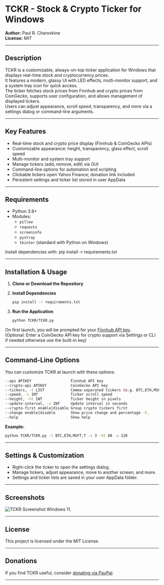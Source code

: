 # TCKR - Stock & Crypto Ticker for Windows

**Author:** Paul R. Charovkine  
**License:** MIT

---

## Description

TCKR is a customizable, always-on-top ticker application for Windows that displays real-time stock and cryptocurrency prices.  
It features a modern, glassy UI with LED effects, multi-monitor support, and a system tray icon for quick access.  
The ticker fetches stock prices from Finnhub and crypto prices from CoinGecko, supports user configuration, and allows management of displayed tickers.  
Users can adjust appearance, scroll speed, transparency, and more via a settings dialog or command-line arguments.

---

## Key Features

- Real-time stock and crypto price display (Finnhub & CoinGecko APIs)
- Customizable appearance: height, transparency, glass effect, scroll speed
- Multi-monitor and system tray support
- Manage tickers (add, remove, edit) via GUI
- Command-line options for automation and scripting
- Clickable tickers open Yahoo Finance; donation link included
- Persistent settings and ticker list stored in user AppData

---

## Requirements

- Python 3.8+
- Modules:
  - `pillow`
  - `requests`
  - `screeninfo`
  - `pystray`
  - `tkinter` (standard with Python on Windows)

Install dependencies with:
pip install -r requirements.txt

---

## Installation & Usage

1. **Clone or Download the Repository**

2. **Install Dependencies**

    ```sh
    pip install -r requirements.txt
    ```

3. **Run the Application**

    ```sh
    python TCKR/TCKR.py
    ```

On first launch, you will be prompted for your [Finnhub API key](https://finnhub.io/).  
(Optional: Enter a CoinGecko API key for crypto support via Settings or CLI if needed otherwise use the built-in key)

---

## Command-Line Options

You can customize TCKR at launch with these options:
```sh
--api APIKEY                  Finnhub API key 
--crypto-api APIKEY           CoinGecko API key 
--tickers, -t LIST            Comma-separated tickers (e.g. BTC,ETH,MSFT,T) 
--speed, -s INT               Ticker scroll speed 
--height, -ht INT             Ticker height in pixels 
--update-interval, -u INT     Update interval in seconds 
--crypto-first enable|disable Group crypto tickers first 
--change enable|disable       Show price change and percentage -h, 
--help                        Show help
```

**Example:**

```sh
python TCKR/TCKR.py -t BTC,ETH,MSFT,T -s 3 -ht 80 -u 120
```
---

## Settings & Customization

- Right-click the ticker to open the settings dialog.
- Manage tickers, adjust appearance, move to another screen, and more.
- Settings and ticker lists are saved in your user AppData folder.

---

## Screenshots

![TCKR Screenshot Windows 11.](https://github.com/krypdoh/TCKR/blob/main/docs/TCKR-screenshot1.png)

---

## License

This project is licensed under the MIT License.

---

## Donations

If you find TCKR useful, consider [donating via PayPal](https://paypal.me/paypaulc).

---
